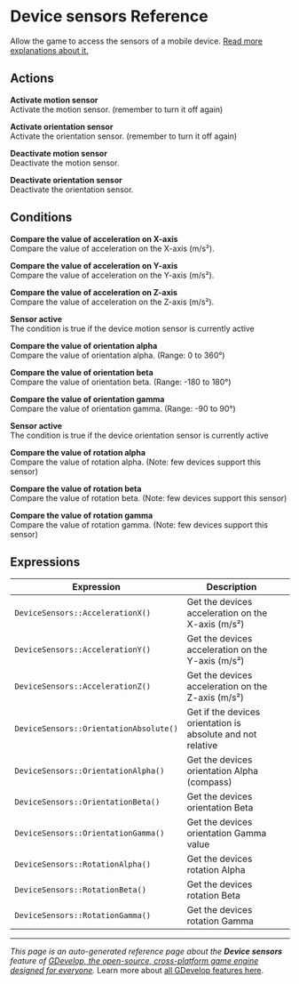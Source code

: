 # Device sensors Reference

Allow the game to access the sensors of a mobile device. [Read more explanations about it.](/gdevelop5/all-features/device-sensors)

## Actions

**Activate motion sensor**  
Activate the motion sensor. (remember to turn it off again)

**Activate orientation sensor**  
Activate the orientation sensor. (remember to turn it off again)

**Deactivate motion sensor**  
Deactivate the motion sensor.

**Deactivate orientation sensor**  
Deactivate the orientation sensor.

## Conditions

**Compare the value of acceleration on X-axis**  
Compare the value of acceleration on the X-axis (m/s²).

**Compare the value of acceleration on Y-axis**  
Compare the value of acceleration on the Y-axis (m/s²).

**Compare the value of acceleration on Z-axis**  
Compare the value of acceleration on the Z-axis (m/s²).

**Sensor active**  
The condition is true if the device motion sensor is currently active

**Compare the value of orientation alpha**  
Compare the value of orientation alpha. (Range: 0 to 360°)

**Compare the value of orientation beta**  
Compare the value of orientation beta. (Range: -180 to 180°)

**Compare the value of orientation gamma**  
Compare the value of orientation gamma. (Range: -90 to 90°)

**Sensor active**  
The condition is true if the device orientation sensor is currently active

**Compare the value of rotation alpha**  
Compare the value of rotation alpha. (Note: few devices support this sensor)

**Compare the value of rotation beta**  
Compare the value of rotation beta. (Note: few devices support this sensor)

**Compare the value of rotation gamma**  
Compare the value of rotation gamma. (Note: few devices support this sensor)

## Expressions

| Expression | Description |  |
|-----|-----|-----|
| `DeviceSensors::AccelerationX()` | Get the devices acceleration on the X-axis (m/s²) ||
| `DeviceSensors::AccelerationY()` | Get the devices acceleration on the Y-axis (m/s²) ||
| `DeviceSensors::AccelerationZ()` | Get the devices acceleration on the Z-axis (m/s²) ||
| `DeviceSensors::OrientationAbsolute()` | Get if the devices orientation is absolute and not relative ||
| `DeviceSensors::OrientationAlpha()` | Get the devices orientation Alpha (compass) ||
| `DeviceSensors::OrientationBeta()` | Get the devices orientation Beta ||
| `DeviceSensors::OrientationGamma()` | Get the devices orientation Gamma value ||
| `DeviceSensors::RotationAlpha()` | Get the devices rotation Alpha ||
| `DeviceSensors::RotationBeta()` | Get the devices rotation Beta ||
| `DeviceSensors::RotationGamma()` | Get the devices rotation Gamma ||

---
*This page is an auto-generated reference page about the **Device sensors** feature of [GDevelop, the open-source, cross-platform game engine designed for everyone](https://gdevelop.io/).* Learn more about [all GDevelop features here](/gdevelop5/all-features).